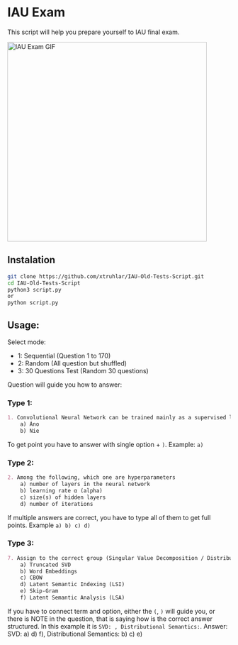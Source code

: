 # IAU Exam
This script will help you prepare yourself to IAU final exam.

<img src="https://github.com/xtruhlar/IAU-Old-Tests-Script/blob/main/Bez%20názvu.gif" width="450" alt="IAU Exam GIF">

## Instalation
```bash
git clone https://github.com/xtruhlar/IAU-Old-Tests-Script.git
cd IAU-Old-Tests-Script
python3 script.py
or
python script.py
```

## Usage:
Select mode:
- 1: Sequential (Question 1 to 170)
- 2: Random (All question but shuffled)
- 3: 30 Questions Test (Random 30 questions)

Question will guide you how to answer:
### Type 1:
```md
1. Convolutional Neural Network can be trained mainly as a supervised learning.
	a) Áno
	b) Nie
```
To get point you have to answer with single option + `)`. Example: `a)`

### Type 2:
```md
2. Among the following, which one are hyperparameters
	a) number of layers in the neural network
	b) learning rate α (alpha)
	c) size(s) of hidden layers
	d) number of iterations
```
If multiple answers are correct, you have to type all of them to get full points. Example `a) b) c) d)`

### Type 3:
```md
7. Assign to the correct group (Singular Value Decomposition / Distributional Semantics): - SVD: , Distributional Semantics:
	a) Truncated SVD
	b) Word Embeddings 
	c) CBOW
	d) Latent Semantic Indexing (LSI)
	e) Skip-Gram
	f) Latent Semantic Analysis (LSA)
```
If you have to connect term and option, either the `(`, `)` will guide you, or there is NOTE in the question, that is saying how is the correct answer structured. In this example it is `SVD: , Distributional Semantics:`. Answer: SVD: a) d) f), Distributional Semantics: b) c) e)
